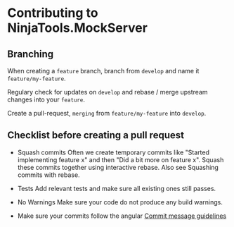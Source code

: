 # Contributing to NinjaTools.MockServer

## Branching

When creating a `feature` branch, branch from `develop` and name it `feature/my-feature`.

Regulary check for updates on `develop` and rebase / merge upstream changes into your `feature`.

Create a pull-request, `merging` from `feature/my-feature` into `develop`.

## Checklist before creating a pull request

- Squash commits Often we create temporary commits like "Started implementing feature x" and then "Did a bit more on feature x". Squash these commits together using interactive rebase. Also see Squashing commits with rebase.

- Tests Add relevant tests and make sure all existing ones still passes.

- No Warnings Make sure your code do not produce any build warnings.

- Make sure your commits follow the angular [Commit message guidelines](https://github.com/angular/angular/blob/master/CONTRIBUTING.md#commit)
